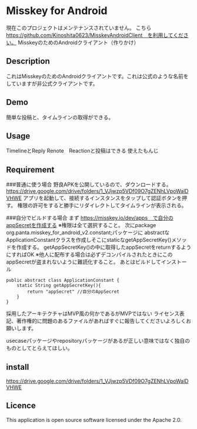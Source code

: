 # Misskey for Android
現在このプロジェクトはメンテナンスされていません。
こちら　https://github.com/Kinoshita0623/MisskeyAndroidClient　を利用してください。
MisskeyのためのAndroidクライアント（作りかけ）
## Description
これはMisskeyのためのAndroidクライアントです。これは公式のような名前をしていますが非公式クライアントです。
## Demo
簡単な投稿と、タイムラインの取得ができる。

## Usage
TimelineとReply Renote　Reactionと投稿はできる
使えたもんじ

## Requirement
###普通に使う場合
野良APKを公開しているので、ダウンロードする。
https://drive.google.com/drive/folders/1_VJjwzp5VDf09O7gZENhLVpoWalDVHWE
アプリを起動して、接続するインスタンスをタップして認証ボタンを押す。
権限の許可をすると勝手にリダイレクトしてタイムラインが表示される。

###自分でビルドする場合
まず
https://misskey.io/dev/apps　で自分のappSecretを作成する
※権限は全て選択すること。
次にpackage org.panta.misskey_for_android_v2.constant;パッケージに
abstractなApplicationConstantクラスを作成しそこにstaticなgetAppSecretKey()メソッドを作成する。
getAppSecretKey()の中に取得したappSecretをreturnするようにすればOK
※他人に配布する場合は必ずデコンパイルされたときにこのappSecretが盗まれないように難読化すること。
あとはビルドしてインストール

```
public abstract class ApplicationConstant {
    static String getAppSecretKey(){
        return "appSecret" //自分のAppSecret
    }
}
```

採用したアーキテクチャはMVP風の何かであるがMVPではない
ライセンス表記、著作権的に問題のあるファイルがあればすぐに報告してくださいよろしくお願いします。

usecaseパッケージやrepositoryパッケージがあるが正しい意味ではなく独自のものとしてとらえてほしい。


## install
https://drive.google.com/drive/folders/1_VJjwzp5VDf09O7gZENhLVpoWalDVHWE

## Licence
This application is open source software licensed under the Apache 2.0.

